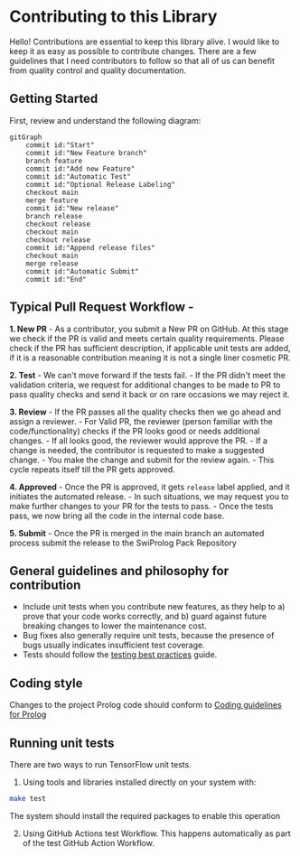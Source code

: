 # Contributing to this Library

Hello! Contributions are essential to keep this library alive. I would like to keep it as easy as possible to contribute
changes. There are a few guidelines that I need contributors to follow so that all of us can benefit from quality control and
quality documentation.

## Getting Started

First, review and understand the following diagram:

```mermaid
gitGraph
	commit id:"Start"
	commit id:"New Feature branch"
	branch feature
	commit id:"Add new Feature"
	commit id:"Automatic Test"
	commit id:"Optional Release Labeling"
	checkout main
	merge feature
	commit id:"New release"
	branch release
	checkout release
	checkout main
	checkout release
	commit id:"Append release files"
	checkout main
	merge release
	commit id:"Automatic Submit"
	commit id:"End"
```

## Typical Pull Request Workflow -

**1. New PR** - As a contributor, you submit a New PR on GitHub. At this stage we check if the PR is valid and meets certain
quality requirements. Please check if the PR has sufficient description, if applicable unit tests are added, if it is a
reasonable contribution meaning it is not a single liner cosmetic PR.

**2. Test** - We can't move forward if the tests fail. - If the PR didn't meet the validation criteria, we request for
additional changes to be made to PR to pass quality checks and send it back or on rare occasions we may reject it.

**3. Review** - If the PR passes all the quality checks then we go ahead and assign a reviewer.  - For Valid PR, the reviewer
(person familiar with the code/functionality) checks if the PR looks good or needs additional changes. - If all looks good,
the reviewer would approve the PR. - If a change is needed, the contributor is requested to make a suggested change. - You
make the change and submit for the review again. - This cycle repeats itself till the PR gets approved.

**4. Approved** - Once the PR is approved, it gets `release` label applied, and it initiates the automated release.  - In
such situations, we may request you to make further changes to your PR for the tests to pass. - Once the tests pass, we now
bring all the code in the internal code base.

**5. Submit** - Once the PR is merged in the main branch an automated process submit the release to the SwiProlog Pack
Repository

## General guidelines and philosophy for contribution

*   Include unit tests when you contribute new features, as they help to a) prove that your code works correctly, and b)
    guard against future breaking changes to lower the maintenance cost.
*   Bug fixes also generally require unit tests, because the presence of bugs usually indicates insufficient test coverage.
*  Tests should follow the [testing best practices](https://www.swi-prolog.org/pldoc/man?section=unitbox) guide.

## Coding style

Changes to the project Prolog code should conform to [Coding guidelines for
Prolog](chrome-extension://hmigninkgibhdckiaphhmbgcghochdjc/pdfjs/web/viewer.html?file=https%3A%2F%2Fwww.covingtoninnovations.com%2Fmc%2Fplcoding.pdf)

## Running unit tests

There are two ways to run TensorFlow unit tests.

1.  Using tools and libraries installed directly on your system with:

 ```bash
make test
 ```
The system should install the required packages to enable this operation

2.  Using GitHub Actions test Workflow. This happens automatically as part of the test GitHub Action Workflow. 
